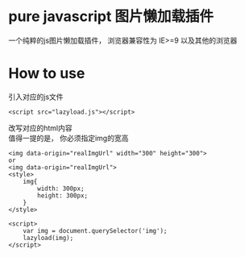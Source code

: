 # pure javascript 图片懒加载插件
一个纯粹的js图片懒加载插件， 浏览器兼容性为 IE>=9 以及其他的浏览器

# How to use
引入对应的js文件

```
<script src="lazyload.js"></script>
```

改写对应的html内容  
值得一提的是， 你必须指定img的宽高
```
<img data-origin="realImgUrl" width="300" height="300">
or 
<img data-origin="realImgUrl">
<style>
    img{
        width: 300px;
        height: 300px;
    }
</style>

<script>
    var img = document.querySelector('img');
    lazyload(img);
</script>
```
